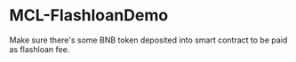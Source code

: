 # MCL-FlashloanDemo

Make sure there's some BNB token deposited into smart contract to be paid as flashloan fee.

